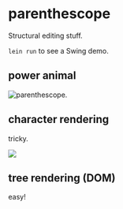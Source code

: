# parenthescope

Structural editing stuff.

`lein run` to see a Swing demo.

## power animal

<img alt="parenthescope." src="http://i.imgur.com/oY7JJGW.jpg"></img>

## character rendering

tricky.

<img src="https://www.lucidchart.com/publicSegments/view/5246dcb3-e25c-4776-9094-34860a004785/image.png"></img>

## tree rendering (DOM)

easy!
